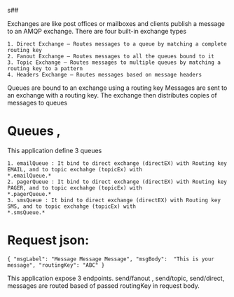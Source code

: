 s## 

Exchanges are like post offices or mailboxes and clients publish a message to an AMQP exchange. 
There are four built-in exchange types

```
1. Direct Exchange – Routes messages to a queue by matching a complete routing key
2. Fanout Exchange – Routes messages to all the queues bound to it
3. Topic Exchange – Routes messages to multiple queues by matching a routing key to a pattern
4. Headers Exchange – Routes messages based on message headers
```
Queues are bound to an exchange using a routing key
Messages are sent to an exchange with a routing key. The exchange then distributes copies of messages to queues


# Queues , 
 This application define 3 queues
	
```
1. emailQueue : It bind to direct exchange (directEX) with Routing key EMAIL, and to topic exchahge (topicEx) with 	                       *.emailQueue.*
2. pagerQueue : It bind to direct exchange (directEX) with Routing key PAGER, and to topic exchahge (topicEx) with 	                       *.pagerQueue.*
3. smsQueue : It bind to direct exchange (directEX) with Routing key SMS, and to topic exchahge (topicEx) with 	                       *.smsQueue.*
```


# Request json: 
```
{ "msgLabel": "Message Message Message", "msgBody":  "This is your message", "routingKey": "ABC" }
```
This application expose 3 endpoints.  send/fanout , send/topic, send/direct, messages are routed based of passed routingKey in request body. 




  
